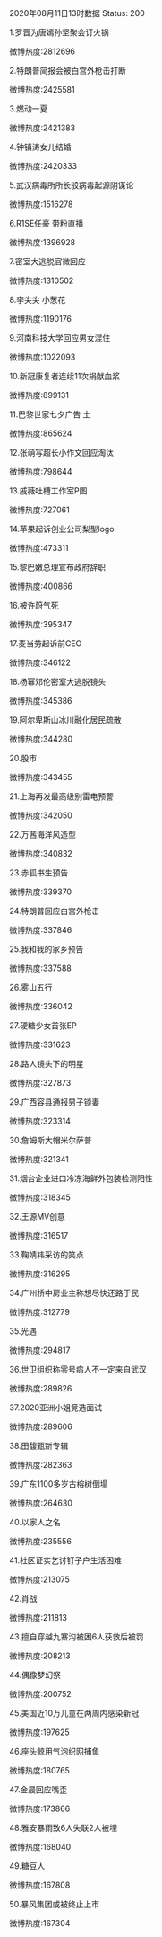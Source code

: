 2020年08月11日13时数据
Status: 200

1.罗晋为唐嫣孙坚聚会订火锅

微博热度:2812696

2.特朗普简报会被白宫外枪击打断

微博热度:2425581

3.燃动一夏

微博热度:2421383

4.钟镇涛女儿结婚

微博热度:2420333

5.武汉病毒所所长驳病毒起源阴谋论

微博热度:1516278

6.R1SE任豪 带粉直播

微博热度:1396928

7.密室大逃脱官微回应

微博热度:1310502

8.李尖尖 小葱花

微博热度:1190176

9.河南科技大学回应男女混住

微博热度:1022093

10.新冠康复者连续11次捐献血浆

微博热度:899131

11.巴黎世家七夕广告 土

微博热度:865624

12.张萌写超长小作文回应淘汰

微博热度:798644

13.戚薇吐槽工作室P图

微博热度:727061

14.苹果起诉创业公司梨型logo

微博热度:473311

15.黎巴嫩总理宣布政府辞职

微博热度:400866

16.被许蔚气死

微博热度:395347

17.麦当劳起诉前CEO

微博热度:346122

18.杨幂邓伦密室大逃脱镜头

微博热度:345386

19.阿尔卑斯山冰川融化居民疏散

微博热度:344280

20.股市

微博热度:343455

21.上海再发最高级别雷电预警

微博热度:342050

22.万茜海洋风造型

微博热度:340832

23.赤狐书生预告

微博热度:339370

24.特朗普回应白宫外枪击

微博热度:337846

25.我和我的家乡预告

微博热度:337588

26.雾山五行

微博热度:336042

27.硬糖少女首张EP

微博热度:331623

28.路人镜头下的明星

微博热度:327873

29.广西容县通报男子锁妻

微博热度:323314

30.詹姆斯大帽米尔萨普

微博热度:321341

31.烟台企业进口冷冻海鲜外包装检测阳性

微博热度:318345

32.王源MV创意

微博热度:316517

33.鞠婧祎采访的笑点

微博热度:316295

34.广州桥中房业主称想尽快还路于民

微博热度:312779

35.光遇

微博热度:294817

36.世卫组织称零号病人不一定来自武汉

微博热度:289826

37.2020亚洲小姐竞选面试

微博热度:289606

38.田馥甄新专辑

微博热度:282363

39.广东1100多岁古榕树倒塌

微博热度:264630

40.以家人之名

微博热度:235556

41.社区证实乞讨钉子户生活困难

微博热度:213075

42.肖战

微博热度:211813

43.擅自穿越九寨沟被困6人获救后被罚

微博热度:208213

44.偶像梦幻祭

微博热度:200752

45.美国近10万儿童在两周内感染新冠

微博热度:197625

46.座头鲸用气泡织网捕鱼

微博热度:180765

47.金晨回应嘴歪

微博热度:173866

48.雅安暴雨致6人失联2人被埋

微博热度:168040

49.糖豆人

微博热度:167808

50.暴风集团或被终止上市

微博热度:167304

